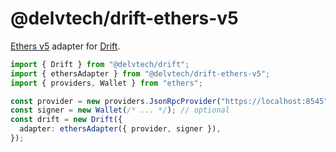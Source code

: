 # @delvtech/drift-ethers-v5

[Ethers v5](https://docs.ethers.org/v5) adapter for [Drift](https://github.com/delvtech/drift).

```ts
import { Drift } from "@delvtech/drift";
import { ethersAdapter } from "@delvtech/drift-ethers-v5";
import { providers, Wallet } from "ethers";

const provider = new providers.JsonRpcProvider("https://localhost:8545");
const signer = new Wallet(/* ... */); // optional
const drift = new Drift({
  adapter: ethersAdapter({ provider, signer }),
});
```
